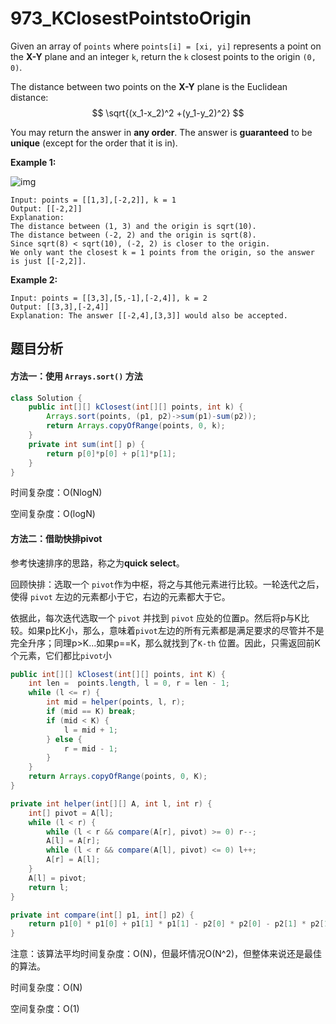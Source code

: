 # 973_KClosestPointstoOrigin

Given an array of `points` where `points[i] = [xi, yi]` represents a point on the **X-Y** plane and an integer `k`, return the `k` closest points to the origin `(0, 0)`.

The distance between two points on the **X-Y** plane is the Euclidean distance:
$$
\sqrt{(x_1-x_2)^2 +(y_1-y_2)^2}
$$


You may return the answer in **any order**. The answer is **guaranteed** to be **unique** (except for the order that it is in).

 

**Example 1:**

![img](https://assets.leetcode.com/uploads/2021/03/03/closestplane1.jpg)

```
Input: points = [[1,3],[-2,2]], k = 1
Output: [[-2,2]]
Explanation:
The distance between (1, 3) and the origin is sqrt(10).
The distance between (-2, 2) and the origin is sqrt(8).
Since sqrt(8) < sqrt(10), (-2, 2) is closer to the origin.
We only want the closest k = 1 points from the origin, so the answer is just [[-2,2]].
```

**Example 2:**

```
Input: points = [[3,3],[5,-1],[-2,4]], k = 2
Output: [[3,3],[-2,4]]
Explanation: The answer [[-2,4],[3,3]] would also be accepted.
```

## 题目分析

#### 方法一：使用 `Arrays.sort()` 方法

```java
class Solution {
    public int[][] kClosest(int[][] points, int k) {
        Arrays.sort(points, (p1, p2)->sum(p1)-sum(p2));
        return Arrays.copyOfRange(points, 0, k);
    }
    private int sum(int[] p) {
        return p[0]*p[0] + p[1]*p[1];
    }
}
```

时间复杂度：O(NlogN)

空间复杂度：O(logN)

#### 方法二：借助快排pivot

参考快速排序的思路，称之为**quick select**。

回顾快排：选取一个 `pivot`作为中枢，将之与其他元素进行比较。一轮迭代之后，使得 `pivot` 左边的元素都小于它，右边的元素都大于它。

依据此，每次迭代选取一个 `pivot` 并找到 `pivot` 应处的位置p。然后将p与K比较。如果p比K小，那么，意味着`pivot`左边的所有元素都是满足要求的尽管并不是完全升序；同理p>K...如果p==K，那么就找到了`K-th` 位置。因此，只需返回前K个元素，它们都比`pivot`小

```java
public int[][] kClosest(int[][] points, int K) {
    int len =  points.length, l = 0, r = len - 1;
    while (l <= r) {
        int mid = helper(points, l, r);
        if (mid == K) break;
        if (mid < K) {
            l = mid + 1;
        } else {
            r = mid - 1;
        }
    }
    return Arrays.copyOfRange(points, 0, K);
}

private int helper(int[][] A, int l, int r) {
    int[] pivot = A[l];
    while (l < r) {
        while (l < r && compare(A[r], pivot) >= 0) r--;
        A[l] = A[r];
        while (l < r && compare(A[l], pivot) <= 0) l++;
        A[r] = A[l];
    }
    A[l] = pivot;
    return l;
}

private int compare(int[] p1, int[] p2) {
    return p1[0] * p1[0] + p1[1] * p1[1] - p2[0] * p2[0] - p2[1] * p2[1];
}
```

注意：该算法平均时间复杂度：O(N)，但最坏情况O(N^2)，但整体来说还是最佳的算法。

时间复杂度：O(N)

空间复杂度：O(1)